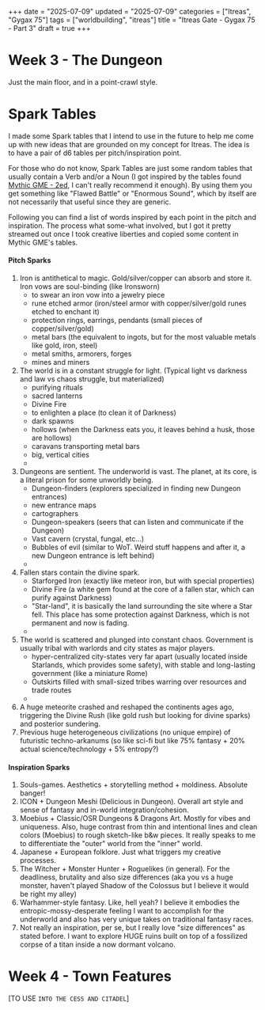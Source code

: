 +++
date = "2025-07-09"
updated = "2025-07-09"
categories = ["Itreas", "Gygax 75"]
tags = ["worldbuilding", "itreas"]
title = "Itreas Gate - Gygax 75 - Part 3"
draft = true
+++

# Week 3 - The Dungeon

Just the main floor, and in a point-crawl style. 

# Spark Tables

I made some Spark tables that I intend to use in the future to help me come up with new ideas that are grounded on my concept for Itreas. The idea is to have a pair of d6 tables per pitch/inspiration point.

For those who do not know, Spark Tables are just some random tables that usually contain a Verb and/or a Noun (I got inspired by the tables found [Mythic GME - 2ed](https://www.wordmillgames.com/page/mythic-gme.html), I can't really recommend it enough). By using them you get something like "Flawed Battle" or "Enormous Sound", which by itself are not necessarily that useful since they are generic. 

Following you can find a list of words inspired by each point in the pitch and inspiration. The process what some-what involved, but I got it pretty streamed out once I took creative liberties and copied some content in Mythic GME's tables.

#### Pitch Sparks

1.  Iron is antithetical to magic. Gold/silver/copper can absorb and store it. Iron vows are soul-binding (like Ironsworn)
	- to swear an iron vow into a jewelry piece
	- rune etched armor (iron/steel armor with copper/silver/gold runes etched to enchant it)
	- protection rings, earrings, pendants (small pieces of copper/silver/gold)
	- metal bars (the equivalent to ingots, but for the most valuable metals like gold, iron, steel)
	- metal smiths, armorers, forges
	- mines and miners
2. The world is in a constant struggle for light. (Typical light vs darkness and law vs chaos struggle, but materialized) 
	- purifying rituals
	- sacred lanterns 
	- Divine Fire
	- to enlighten a place (to clean it of Darkness)
	- dark spawns
	- hollows (when the Darkness eats you, it leaves behind a husk, those are hollows)
	- caravans transporting metal bars
	- big, vertical cities
	- 
3. Dungeons are sentient. The underworld is vast. The planet, at its core, is a literal prison for some unworldly being. 
	- Dungeon-finders (explorers specialized in finding new Dungeon entrances)
	- new entrance maps
	- cartographers
	- Dungeon-speakers (seers that can listen and communicate if the Dungeon)
	- Vast cavern (crystal, fungal, etc...)
	- Bubbles of evil (similar to WoT. Weird stuff happens and after it, a new Dungeon entrance is left behind)
	- 
4. Fallen stars contain the divine spark.
	- Starforged Iron (exactly like meteor iron, but with special properties)
	- Divine Fire (a white gem found at the core of a fallen star, which can purify against Darkness)
	- "Star-land", it is basically the land surrounding the site where a Star fell. This place has some protection against Darkness, which is not permanent and now is fading. 
	-  
5. The world is scattered and plunged into constant chaos. Government is usually tribal with warlords and city states as major players.
	- hyper-centralized city-states very far apart (usually located inside Starlands, which provides some safety), with stable and long-lasting government (like a miniature Rome)
	- Outskirts filled with small-sized tribes warring over resources and trade routes
	- 
6. A huge meteorite crashed and reshaped the continents ages ago, triggering the Divine Rush (like gold rush but looking for divine sparks) and posterior sundering.
7. Previous huge heterogeneous civilizations (no unique empire) of futuristic techno-arkanums (so like sci-fi but like 75% fantasy + 20% actual science/technology + 5% entropy?)

#### Inspiration Sparks

1. Souls-games. Aesthetics + storytelling method + moldiness. Absolute banger!
2. ICON + Dungeon Meshi (Delicious in Dungeon). Overall art style and sense of fantasy and in-world integration/cohesion.
3. Moebius + Classic/OSR Dungeons & Dragons Art. Mostly for vibes and uniqueness. Also, huge contrast from thin and intentional lines and clean colors (Moebius) to rough sketch-like b&w pieces. It really speaks to me to differentiate the "outer" world from the "inner" world. 
4. Japanese + European folklore. Just what triggers my creative processes. 
5. The Witcher + Monster Hunter + Roguelikes (in general). For the deadliness, brutality and also size differences (aka you vs a huge monster, haven't played Shadow of the Colossus but I believe it would be right my alley)
6. Warhammer-style fantasy. Like, hell yeah? I believe it embodies the entropic-mossy-desperate feeling I want to accomplish for the underworld and also has very unique takes on traditional fantasy races. 
7. Not really an inspiration, per se, but I really love "size differences" as stated before. I want to explore HUGE ruins built on top of a fossilized corpse of a titan inside a now dormant volcano. 

# Week 4 - Town Features

[TO USE `INTO THE CESS AND CITADEL`]

